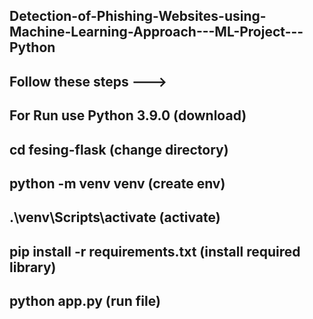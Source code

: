 ## Detection-of-Phishing-Websites-using-Machine-Learning-Approach---ML-Project---Python
## Follow these steps --->
## For Run use Python 3.9.0 (download)
## cd fesing-flask (change directory)
## python -m venv venv (create env)
## .\venv\Scripts\activate (activate)
## pip install -r requirements.txt (install required library)
## python app.py (run file)

